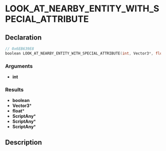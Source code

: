 # LOOK_AT_NEARBY_ENTITY_WITH_SPECIAL_ATTRIBUTE

## Declaration
```cpp
// 0x6EB639E8
boolean LOOK_AT_NEARBY_ENTITY_WITH_SPECIAL_ATTRIBUTE(int, Vector3*, float*, ScriptAny*, ScriptAny*, ScriptAny*);
```

### Arguments
- **int**

### Results
- **boolean**
- **Vector3***
- **float***
- **ScriptAny***
- **ScriptAny***
- **ScriptAny***

## Description
